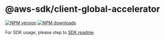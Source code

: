 # @aws-sdk/client-global-accelerator

[![NPM version](https://img.shields.io/npm/v/@aws-sdk/client-global-accelerator/beta.svg)](https://www.npmjs.com/package/@aws-sdk/client-global-accelerator)
[![NPM downloads](https://img.shields.io/npm/dm/@aws-sdk/client-global-accelerator.svg)](https://www.npmjs.com/package/@aws-sdk/client-global-accelerator)

For SDK usage, please step to [SDK readme](https://github.com/aws/aws-sdk-js-v3).
